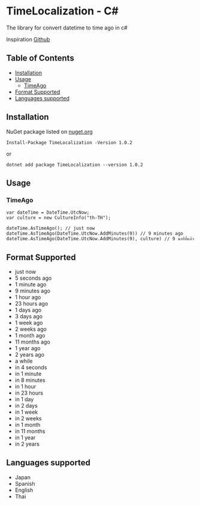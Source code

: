 # TimeLocalization - C#

The library for convert datetime to time ago in c#


Inspiration [Github](https://github.com/NickStrupat/TimeAgo)

## Table of Contents

- [Installation](#installation)
- [Usage](#usage)
    - [TimeAgo](#timeago)
- [Format Supported](#format)
- [Languages supported](#languages)


## Installation <a name="installation"></a>

NuGet package listed on [nuget.org](https://www.nuget.org/packages/TimeLocalization)

    Install-Package TimeLocalization -Version 1.0.2
or
    
    dotnet add package TimeLocalization --version 1.0.2

## Usage <a name="usage"></a>

### TimeAgo <a name="timeago"></a>

    var dateTime = DateTime.UtcNow;
    var culture = new CultureInfo("th-TH");
    
    dateTime.AsTimeAgo(); // just now
    dateTime.AsTimeAgo(DateTime.UtcNow.AddMinutes(9)) // 9 minutes ago
    dateTime.AsTimeAgo(DateTime.UtcNow.AddMinutes(9), culture) // 9 นาทีที่แล้ว


## Format Supported <a name="format"></a>

- just now
- 5 seconds ago
- 1 minute ago
- 9 minutes ago
- 1 hour ago
- 23 hours ago
- 1 days ago
- 3 days ago
- 1 week ago
- 2 weeks ago
- 1 month ago
- 11 months ago
- 1 year ago
- 2 years ago
- a while
- in 4 seconds
- in 1 minute
- in 8 minutes
- in 1 hour
- in 23 hours
- in 1 day
- in 2 days
- in 1 week
- in 2 weeks
- in 1 month
- in 11 months
- in 1 year
- in 2 years


## Languages supported <a name="languages"></a>

- Japan
- Spanish
- English
- Thai

